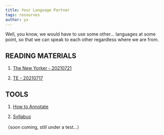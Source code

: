 ```yaml
---
title: Your Language Partner
tags: resourves
author: yx
---
```


Well, you know, we would have to use some other... languages at some point, so that we can speak to each other regardless where we are from. 

<!--more-->

## READING MATERIALS

1. [The New Yorker - 20210721](https://s3.us-west-2.amazonaws.com/secure.notion-static.com/13e0e064-cf12-4fea-9587-c12c03fe77b1/The_New_Yorker_-_21.07.2021.pdf?X-Amz-Algorithm=AWS4-HMAC-SHA256&X-Amz-Credential=AKIAT73L2G45O3KS52Y5%2F20210718%2Fus-west-2%2Fs3%2Faws4_request&X-Amz-Date=20210718T015639Z&X-Amz-Expires=86400&X-Amz-Signature=f27b93c21ff09d7f392e196763c0152828c6b637e9fe6d69c3d1c41e064598a8&X-Amz-SignedHeaders=host&response-content-disposition=filename%20%3D%22The%2520New%2520Yorker%2520-%252021.07.2021.pdf%22)

2. [TE - 20210717](https://s3.us-west-2.amazonaws.com/secure.notion-static.com/0f86970a-e855-45ce-b472-ace83ed870ee/TE-2021-07-17-PDF.pdf?X-Amz-Algorithm=AWS4-HMAC-SHA256&X-Amz-Credential=AKIAT73L2G45O3KS52Y5%2F20210718%2Fus-west-2%2Fs3%2Faws4_request&X-Amz-Date=20210718T023714Z&X-Amz-Expires=86400&X-Amz-Signature=5d6da3d1eda7136d068971ba4bc2783cf02a3e4d4151601487eaadc998b57e91&X-Amz-SignedHeaders=host&response-content-disposition=filename%20%3D%22TE-2021-07-17-PDF.pdf%22)

## TOOLS

1. [How to Annotate](https://s3.us-west-2.amazonaws.com/secure.notion-static.com/4946e2d3-7c79-4ed0-92e3-e5c3e1dd8bec/how_to_annotate.pdf?X-Amz-Algorithm=AWS4-HMAC-SHA256&X-Amz-Credential=AKIAT73L2G45O3KS52Y5%2F20210718%2Fus-west-2%2Fs3%2Faws4_request&X-Amz-Date=20210718T032149Z&X-Amz-Expires=86400&X-Amz-Signature=33ee4a92891e9aa09eb1ec88c585240a06d8b18b55c065d6f34ee5035a35e299&X-Amz-SignedHeaders=host&response-content-disposition=filename%20%3D%22how_to_annotate.pdf%22)

2. [Syllabus](https://yxiao-qwq.github.io/files/TempSyllabus.pdf)

（soon coming, still under a test...）